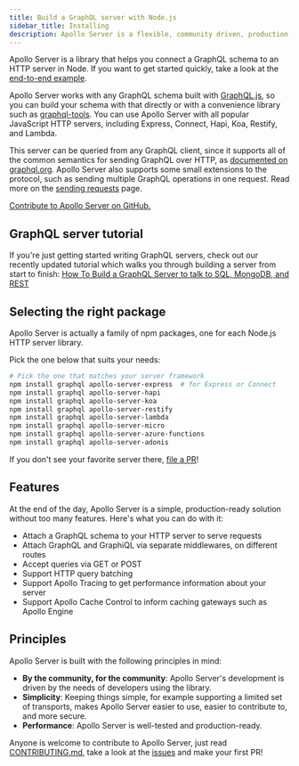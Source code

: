 ```yaml
---
title: Build a GraphQL server with Node.js
sidebar_title: Installing
description: Apollo Server is a flexible, community driven, production-ready HTTP GraphQL middleware for Express, Hapi, Koa, and more.
---
```


Apollo Server is a library that helps you connect a GraphQL schema to an HTTP server in Node. If you want to get started quickly, take a look at the [end-to-end example](./example.html).

Apollo Server works with any GraphQL schema built with [GraphQL.js](https://github.com/graphql/graphql-js), so you can build your schema with that directly or with a convenience library such as [graphql-tools](https://www.apollographql.com/docs/graphql-tools/). You can use Apollo Server with all popular JavaScript HTTP servers, including Express, Connect, Hapi, Koa, Restify, and Lambda.

This server can be queried from any GraphQL client, since it supports all of the common semantics for sending GraphQL over HTTP, as [documented on graphql.org](http://graphql.org/learn/serving-over-http/). Apollo Server also supports some small extensions to the protocol, such as sending multiple GraphQL operations in one request. Read more on the [sending requests](/tools/apollo-server/requests.html) page.

[Contribute to Apollo Server on GitHub.](https://github.com/apollographql/apollo-server)

<h2 id="tutorial">GraphQL server tutorial</h2>

If you're just getting started writing GraphQL servers, check out our recently updated tutorial which walks you through building a server from start to finish: [How To Build a GraphQL Server to talk to SQL, MongoDB, and REST](https://dev-blog.apollodata.com/tutorial-building-a-graphql-server-cddaa023c035)

<h2 id="selecting-package">Selecting the right package</h2>

Apollo Server is actually a family of npm packages, one for each Node.js HTTP server library.

Pick the one below that suits your needs:

```bash
# Pick the one that matches your server framework
npm install graphql apollo-server-express  # for Express or Connect
npm install graphql apollo-server-hapi
npm install graphql apollo-server-koa
npm install graphql apollo-server-restify
npm install graphql apollo-server-lambda
npm install graphql apollo-server-micro
npm install graphql apollo-server-azure-functions
npm install graphql apollo-server-adonis
```

If you don't see your favorite server there, [file a PR](https://github.com/apollographql/apollo-server)!

<h2 id="features">Features</h2>

At the end of the day, Apollo Server is a simple, production-ready solution without too many features. Here's what you can do with it:

* Attach a GraphQL schema to your HTTP server to serve requests
* Attach GraphQL and GraphiQL via separate middlewares, on different routes
* Accept queries via GET or POST
* Support HTTP query batching
* Support Apollo Tracing to get performance information about your server
* Support Apollo Cache Control to inform caching gateways such as Apollo Engine

<h2 id="principles">Principles</h2>

Apollo Server is built with the following principles in mind:

* **By the community, for the community**: Apollo Server's development is driven by the needs of developers using the library.
* **Simplicity**: Keeping things simple, for example supporting a limited set of transports, makes Apollo Server easier to use, easier to contribute to, and more secure.
* **Performance**: Apollo Server is well-tested and production-ready.

Anyone is welcome to contribute to Apollo Server, just read [CONTRIBUTING.md](https://github.com/apollographql/apollo-server/blob/master/CONTRIBUTING.md), take a look at the [issues](https://github.com/apollographql/apollo-server/issues) and make your first PR!
